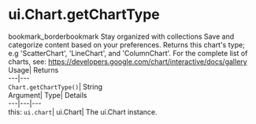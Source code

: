  
#  ui.Chart.getChartType 
bookmark_borderbookmark Stay organized with collections  Save and categorize content based on your preferences.
Returns this chart's type; e.g 'ScatterChart', 'LineChart', and 'ColumnChart'. For the complete list of charts, see: https://developers.google.com/chart/interactive/docs/gallery 
Usage| Returns  
---|---  
`Chart.getChartType()`| String  
Argument| Type| Details  
---|---|---  
this: `ui.chart`| ui.Chart| The ui.Chart instance.  
